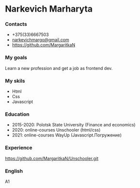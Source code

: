 # Narkevich Marharyta
### Contacts 
* +375(33)6667503
* narkevichmargo@gmail.com
* https://github.com/MargaritkaN
### My goals
Learn a new profession and get a job as frontend dev.
### My skils
* Html
* Css
* Javascript
### Education
* 2015-2020: Polotsk State University (Finance and economics)
* 2020: online-courses Unschooler (html/css)
* 2021: online-courses WayUp (Javascript.Погружение)
### Experience 
 https://github.com/MargaritkaN/Unschooler.git
### English
A1
